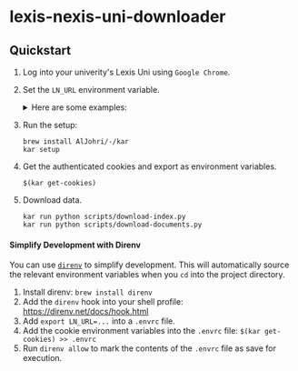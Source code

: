 # lexis-nexis-uni-downloader

## Quickstart

1. Log into your univerity's Lexis Uni using `Google Chrome`.

2. Set the `LN_URL` environment variable.

    <details>
    <summary>Here are some examples:</summary>

    - Columbia: `export LN_URL=https://advance-lexis-com.ezproxy.cul.columbia.edu`
    - Harvard: `export LN_URL=https://advance-lexis-com.ezp-prod1.hul.harvard.edu`
    - Notre Dame: `export LN_URL=https://advance-lexis-com.proxy.library.nd.edu`
    - Multimedia University `export LN_URL=https://advance.lexis.com.proxyvlib.mmu.edu.my`
    - Boston University: `export LN_URL=http://www.lexisnexis.com.ezproxy.bu.edu`
    - Brenau University: `export LN_URL=https://advance-lexis-com.ezproxy.brenau.edu:2040`
    - Queens College: `export LN_URL=http://www.lexisnexis.com.queens.ezproxy.cuny.edu:2048`
    </details>

3. Run the setup:

    ```
    brew install AlJohri/-/kar
    kar setup
    ```

4. Get the authenticated cookies and export as environment variables.

    ```
    $(kar get-cookies)
    ```

5. Download data.

    ```
    kar run python scripts/download-index.py
    kar run python scripts/download-documents.py
    ```

#### Simplify Development with Direnv

You can use [`direnv`](https://direnv.net/) to simplify development. This will automatically source the relevant environment variables when you `cd` into the project directory.

1. Install direnv: `brew install direnv`
2. Add the `direnv` hook into your shell profile: https://direnv.net/docs/hook.html
3. Add `export LN_URL=...` into a `.envrc` file.
4. Add the cookie environment variables into the `.envrc` file: `$(kar get-cookies) >> .envrc`
5. Run `direnv allow` to mark the contents of the `.envrc` file as save for execution.
